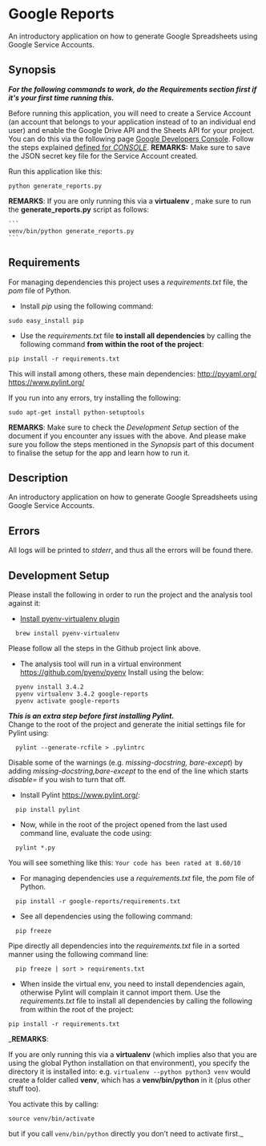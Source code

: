 # Google Reports

An introductory application on how to generate Google Spreadsheets using Google Service Accounts.

## Synopsis

_**For the following commands to work, do the Requirements section first if it's your first time running this.**_

Before running this application, you will need to create a Service Account (an account that belongs to your application instead of to an individual end user) and enable the Google Drive API and the Sheets API for your project. You can do this via the following page [Google Developers Console](https://console.developers.google.com/projectselector/apis/api?organizationId=590846829574). Follow the steps explained [defined for _CONSOLE_](https://cloud.google.com/iam/docs/creating-managing-service-accounts).
**REMARKS:**
  Make sure to save the JSON secret key file for the Service Account created.

Run this application like this:

  ```
  python generate_reports.py
  ```

**REMARKS**:
    If you are only running this via a **virtualenv** , make sure to run the **generate_reports.py** script as follows:

    ```
    venv/bin/python generate_reports.py
    ```

## Requirements

For managing dependencies this project uses a _requirements.txt_ file, the _pom_ file of Python.

- Install _pip_ using the following command:

```
sudo easy_install pip
```

- Use the _requirements.txt_ file **to install all dependencies** by calling the following command **from within the root of the project**:

```
pip install -r requirements.txt
```

This will install among others, these main dependencies:
http://pyyaml.org/ <br />
https://www.pylint.org/ <br />

If you run into any errors, try installing the following:

```
sudo apt-get install python-setuptools
```

**REMARKS**: Make sure to check the _Development Setup_ section of the document if you encounter any issues with the above. And please make sure you follow the steps mentioned in the _Synopsis_ part of this document to finalise the setup for the app and learn how to run it.

## Description

An introductory application on how to generate Google Spreadsheets using Google Service Accounts.

## Errors

All logs will be printed to *stderr*, and thus all the errors will be found there.

## Development Setup

Please install the following in order to run the project and the analysis tool against it:

- [Install pyenv-virtualenv plugin](https://github.com/pyenv/pyenv-virtualenv)

```
  brew install pyenv-virtualenv
```
Please follow all the steps in the Github project link above.

- The analysis tool will run in a virtual environment https://github.com/pyenv/pyenv
Install using the below:

```
  pyenv install 3.4.2
  pyenv virtualenv 3.4.2 google-reports
  pyenv activate google-reports
```

_**This is an extra step before first installing Pylint.**_ <br />
  Change to the root of the project and generate the initial settings file for Pylint using:

  ```
    pylint --generate-rcfile > .pylintrc
  ```

  Disable some of the warnings (e.g. _missing-docstring, bare-except_) by adding _missing-docstring,bare-except_ to the end of the line which starts _disable=_ if you wish to turn that off.

- Install Pylint https://www.pylint.org/:

```
  pip install pylint
```

- Now, while in the root of the project opened from the last used command line, evaluate the code using:

```
  pylint *.py
```
You will see something like this:
`Your code has been rated at 8.60/10`

- For managing dependencies use a _requirements.txt_ file, the _pom_ file of Python.

```
  pip install -r google-reports/requirements.txt
```

- See all dependencies using the following command:

```
  pip freeze
```

Pipe directly all dependencies into the _requirements.txt_ file in a sorted manner using the following command line:

```
  pip freeze | sort > requirements.txt
```

- When inside the virtual env, you need to install dependencies again, otherwise Pylint will complain it cannot import them. Use the _requirements.txt_ file to install all dependencies by calling the following from within the root of the project:

```
pip install -r requirements.txt
```

_**REMARKS**:

If you are only running this via a **virtualenv** (which implies also that you are using the global Python installation on that environment), you specify the directory it is installed into: e.g. `virtualenv --python python3 venv` would create a folder called **venv**, which has a **venv/bin/python** in it (plus other stuff too).

You activate this by calling:

```
source venv/bin/activate
```

but if you call `venv/bin/python` directly you don’t need to activate first._

